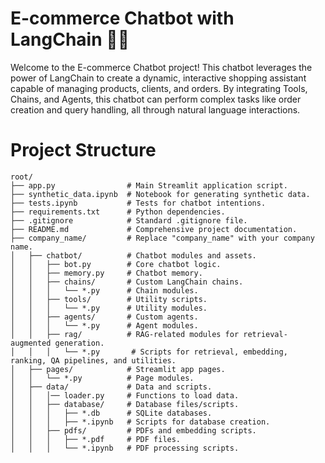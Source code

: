 # E-commerce Chatbot with LangChain 🤖🛒

Welcome to the E-commerce Chatbot project! This chatbot leverages the power of LangChain to create a dynamic, interactive shopping assistant capable of managing products, clients, and orders. By integrating Tools, Chains, and Agents, this chatbot can perform complex tasks like order creation and query handling, all through natural language interactions.

# Project Structure

```plaintext
root/
├── app.py                # Main Streamlit application script.
├── synthetic_data.ipynb  # Notebook for generating synthetic data.
├── tests.ipynb           # Tests for chatbot intentions.
├── requirements.txt      # Python dependencies.
├── .gitignore            # Standard .gitignore file.
├── README.md             # Comprehensive project documentation.
├── company_name/         # Replace "company_name" with your company name.
│   ├── chatbot/          # Chatbot modules and assets.
│   │   ├── bot.py        # Core chatbot logic.
│   │   ├── memory.py     # Chatbot memory.
│   │   ├── chains/       # Custom LangChain chains.
│   │   │   └── *.py      # Chain modules.
│   │   ├── tools/        # Utility scripts.
│   │   │   └── *.py      # Utility modules.
│   │   ├── agents/       # Custom agents.
│   │   │   └── *.py      # Agent modules.
│   │   ├── rag/          # RAG-related modules for retrieval-augmented generation.
│   │   │   └── *.py       # Scripts for retrieval, embedding, ranking, QA pipelines, and utilities.
│   ├── pages/            # Streamlit app pages.
│   │   └── *.py          # Page modules.
│   ├── data/             # Data and scripts.
│   │   │── loader.py     # Functions to load data.
│   │   ├── database/     # Database files/scripts.
│   │   │   ├── *.db      # SQLite databases.
│   │   │   ├── *.ipynb   # Scripts for database creation.
│   │   ├── pdfs/         # PDFs and embedding scripts.
│   │   │   ├── *.pdf     # PDF files.
│   │   │   └── *.ipynb   # PDF processing scripts.
